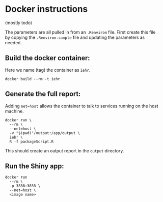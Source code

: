 # Docker instructions

(mostly todo)

The parameters are all pulled in from an `.Renviron` file. First create this file by copying the `.Renviron.sample` file and updating the parameters as needed.

## Build the docker container:

Here we name (tag) the container as `iehr`.

```
docker build --rm -t iehr
```

## Generate the full report:

Adding `net=host` allows the container to talk to services running on the host machine.

```
docker run \
  --rm \
  --net=host \
  -v "$(pwd)"/output:/app/output \
  iehr \
  R -f packageScript.R
```

This should create an output report in the `output` directory.

## Run the Shiny app:

```
docker run
  --rm \
  -p 3838:3838 \
  --net=host \
  <image name>
```

